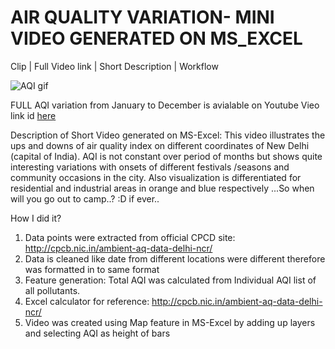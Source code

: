# AIR QUALITY VARIATION- MINI VIDEO GENERATED ON MS_EXCEL

Clip | Full Video link | Short Description | Workflow

![AQI gif](aqi_clip.gif)

FULL AQI variation from January to December is avialable on Youtube Vieo link id [here][2]

Description of Short Video generated on MS-Excel: 
This video illustrates the ups and downs of air quality index on different coordinates of New Delhi (capital of India). AQI is not constant over period of months but shows quite interesting variations with onsets of different festivals /seasons and community occasions in the city. Also visualization is differentiated for residential and industrial areas in orange and blue respectively
...So when will you go out to camp..? :D if ever..


How I did it?

1. Data points were extracted from official CPCD site: http://cpcb.nic.in/ambient-aq-data-delhi-ncr/
2. Data is cleaned like date from different locations were different therefore was formatted in to same format 
3. Feature generation: Total AQI was calculated from Individual AQI list of all pollutants.
4. Excel calculator for reference: http://cpcb.nic.in/ambient-aq-data-delhi-ncr/
5. Video was created using Map feature in MS-Excel by adding up layers and selecting AQI as height of bars

[1]: AQIshortvedio.gif
[2]: https://www.youtube.com/watch?v=9USyCSgAbjk
[3]: gif_1.gif
